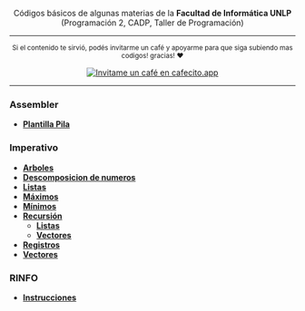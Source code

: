 <div align="center">  
  <p Algoritmos Básicos para Programar </p>
  <p align="center">
     Códigos básicos de algunas materias de la <strong>Facultad de Informática UNLP</strong> (Programación 2, CADP, Taller de Programación)
  </p>
  <hr>
</div>

<div align="center">  
  <p align="center">
  <sub>
    Si el contenido te sirvió, podés invitarme un café y apoyarme para que siga subiendo mas codigos! gracias! ❤️
  </sub>
  </p>
  
  <p align="center">
  <a href='https://cafecito.app/omgcopito95' rel='noopener' target='_blank'><img srcset='https://cdn.cafecito.app/imgs/buttons/button_2.png 1x, https://cdn.cafecito.app/imgs/buttons/button_2_2x.png 2x, https://cdn.cafecito.app/imgs/buttons/button_2_3.75x.png 3.75x' src='https://cdn.cafecito.app/imgs/buttons/button_2.png' alt='Invitame un café en cafecito.app' /></a>
  </p>
  <hr>
</div>

### Assembler

- **[Plantilla Pila](https://github.com/OmgCopito95/Algoritmos-Basicos/tree/master/ASSEMBLER)**

### Imperativo

- **[Arboles](https://github.com/OmgCopito95/Algoritmos-Basicos/tree/master/IMPERATIVO/ARBOLES)**
- **[Descomposicion de numeros](https://github.com/OmgCopito95/Algoritmos-Basicos/tree/master/IMPERATIVO/Descomposicion%20de%20Numeros)**
- **[Listas](https://github.com/OmgCopito95/Algoritmos-Basicos/tree/master/IMPERATIVO/LISTAS)**
- **[Máximos](https://github.com/OmgCopito95/Algoritmos-Basicos/tree/master/IMPERATIVO/Maximos)**
- **[Mínimos](https://github.com/OmgCopito95/Algoritmos-Basicos/tree/master/IMPERATIVO/Minimos)**
- **[Recursión](https://github.com/OmgCopito95/Algoritmos-Basicos/tree/master/IMPERATIVO/RECURSION)**
   - **[Listas](https://github.com/OmgCopito95/Algoritmos-Basicos/tree/master/IMPERATIVO/RECURSION/Listas)**
   - **[Vectores](https://github.com/OmgCopito95/Algoritmos-Basicos/tree/master/IMPERATIVO/RECURSION/Vectores)**
- **[Registros](https://github.com/OmgCopito95/Algoritmos-Basicos/tree/master/IMPERATIVO/Registros)**
- **[Vectores](https://github.com/OmgCopito95/Algoritmos-Basicos/tree/master/IMPERATIVO/VECTORES)**

### RINFO
- **[Instrucciones](https://github.com/OmgCopito95/Algoritmos-Basicos/tree/master/RINFO)**












